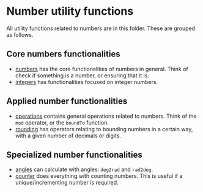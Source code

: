 # Number utility functions

All utility functions related to numbers are in this folder. These are grouped as follows.

## Core numbers functionalities

- [numbers](./numbers.js) has the core functionalities of numbers in general. Think of check if something is a number, or ensuring that it is.
- [integers](./integers.js) has functionalities focused on integer numbers.

## Applied number functionalities

- [operations](./operations.js) contains general operations related to numbers. Think of the `mod` operator, or the `boundTo` function.
- [rounding](./rounding.js) has operators relating to bounding numbers in a certain way, with a given number of decimals or digits.

## Specialized number functionalities

- [angles](./angles.js) can calculate with angles: `deg2rad` and `rad2deg`.
- [counter](./counter.js) does everything with counting numbers. This is useful if a unique/incrementing number is required.
